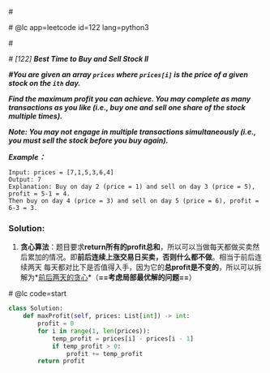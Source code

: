 \#

\# @lc app=leetcode id=122 lang=python3

\#

*\# [122] **Best Time to Buy and Sell Stock II***

***\#You are given an array `prices` where `prices[i]` is the price of a given stock on the `ith` day.***

***Find the maximum profit you can achieve. You may complete as many transactions as you like (i.e., buy one and sell one share of the stock multiple times).***

***Note: You may not engage in multiple transactions simultaneously (i.e., you must sell the stock before you buy again).***

***Example：***

```
Input: prices = [7,1,5,3,6,4]
Output: 7
Explanation: Buy on day 2 (price = 1) and sell on day 3 (price = 5), profit = 5-1 = 4.
Then buy on day 4 (price = 3) and sell on day 5 (price = 6), profit = 6-3 = 3.
```

### Solution:

1. **贪心算法**：题目要求**return所有的profit总和**，所以可以当做每天都做买卖然后累加的情况。即**前后连续上涨交易日买卖，否则什么都不做**。相当于前后连续两天 每天都对比下是否值得入手，因为它的**总profit是不变的**，所以可以拆解为*<u>前后两天的贪心</u>*（**==考虑局部最优解的问题==**）

\# @lc code=start

```python
class Solution:
    def maxProfit(self, prices: List[int]) -> int:
        profit = 0
        for i in range(1, len(prices)):
            temp_profit = prices[i] - prices[i - 1]
            if temp_profit > 0:
                profit += temp_profit
        return profit
```

